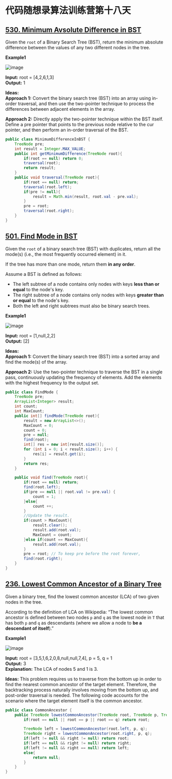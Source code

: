 # 代码随想录算法训练营第十八天
## [530. Minimum Avsolute Difference in BST](https://leetcode.com/problems/minimum-absolute-difference-in-bst/description/)

Given the `root` of a Binary Search Tree (BST), return the minimum absolute difference between the values of any two different nodes in the tree.

**Example1**

![image](https://github.com/user-attachments/assets/c084a4fa-f2b4-43ed-b174-c2c5b5f4c111)

**Input:** root = [4,2,6,1,3] <br>
**Output:** 1

**Ideas:**  <br>
**Approach 1:** Convert the binary search tree (BST) into an array using in-order traversal, and then use the two-pointer technique to process the differences between adjacent elements in the array.

**Approach 2:** Directly apply the two-pointer technique within the BST itself. Define a pre pointer that points to the previous node relative to the cur pointer, and then perform an in-order traversal of the BST.

```Java
public class MinimumDifferenceInBST {
    TreeNode pre;
    int result = Integer.MAX_VALUE;
    public int getMinimumDifference(TreeNode root){
        if(root == null) return 0;
        traversal(root);
        return result;
    }
    public void traversal(TreeNode root){
        if(root == null) return;
        traversal(root.left);
        if(pre != null){
            result = Math.min(result, root.val - pre.val);
        }
        pre = root;
        traversal(root.right);
    }
}
```

## [501. Find Mode in BST](https://leetcode.com/problems/find-mode-in-binary-search-tree/description/)

Given the `root` of a binary search tree (BST) with duplicates, return all the mode(s) (i.e., the most frequently occurred element) in it.

If the tree has more than one mode, return them **in any order**.

Assume a BST is defined as follows:

* The left subtree of a node contains only nodes with keys **less than or equal** to the node's key.
* The right subtree of a node contains only nodes with keys **greater than or equal** to the node's key.
* Both the left and right subtrees must also be binary search trees.

**Example1**

![image](https://github.com/user-attachments/assets/b3e26a42-0d6d-4032-803d-ca97b2d64c6c)

**Input:** root = [1,null,2,2]<br>
**Output:** [2]

**Ideas:** <br>
**Approach 1:** Convert the binary search tree (BST) into a sorted array and find the mode(s) of the array.

**Approach 2:** Use the two-pointer technique to traverse the BST in a single pass, continuously updating the frequency of elements. Add the elements with the highest frequency to the 
output set.

```Java
public class FindMode {
    TreeNode pre;
    ArrayList<Integer> result;
    int count;
    int MaxCount;
    public int[] findMode(TreeNode root){
        result = new ArrayList<>();
        MaxCount = 0;
        count = 0;
        pre = null;
        find(root);
        int[] res = new int[result.size()];
        for (int i = 0; i < result.size(); i++) {
            res[i] = result.get(i);
        }
        return res;
    }

    public void find(TreeNode root){
        if(root == null) return;
        find(root.left);
        if(pre == null || root.val != pre.val) {
            count = 1;
        }else{
            count ++;
        }
        //Update the result.
        if(count > MaxCount){
            result.clear();
            result.add(root.val);
            MaxCount = count;
        }else if(count == MaxCount){
            result.add(root.val);
        }
        pre = root; // To keep pre before the root forever,
        find(root.right);
    }
}
```

## [236. Lowest Common Ancestor of a Binary Tree](https://leetcode.com/problems/lowest-common-ancestor-of-a-binary-tree/description/)

Given a binary tree, find the lowest common ancestor (LCA) of two given nodes in the tree.

According to the definition of LCA on Wikipedia: “The lowest common ancestor is defined between two nodes `p` and `q` as the lowest node in `T` that has both `p` and `q` as descendants 
(where we allow a node to **be a descendant of itself**).”

**Example1**

![image](https://github.com/user-attachments/assets/77626a89-da93-4d14-a09f-2c8c6c2d5868)

**Input:** root = [3,5,1,6,2,0,8,null,null,7,4], p = 5, q = 1<br>
**Output:** 3<br>
**Explanation:** The LCA of nodes 5 and 1 is 3.

**Ideas:** This problem requires us to traverse from the bottom up in order to find the nearest common ancestor of the target element. Therefore, the backtracking process naturally 
involves moving from the bottom up, and post-order traversal is needed. The following code accounts for the scenario where the target element itself is the common ancestor.

```Java
public class CommonAncestor {
    public TreeNode lowestCommonAncestor(TreeNode root, TreeNode p, TreeNode q) {
        if(root == null || root == p || root == q) return root;

        TreeNode left = lowestCommonAncestor(root.left, p, q);
        TreeNode right = lowestCommonAncestor(root.right, p, q);
        if(left != null && right != null) return root;
        if(left == null && right != null) return right;
        if(left != null && right == null) return left;
        else{
            return null;
        }
    }
}
```
















